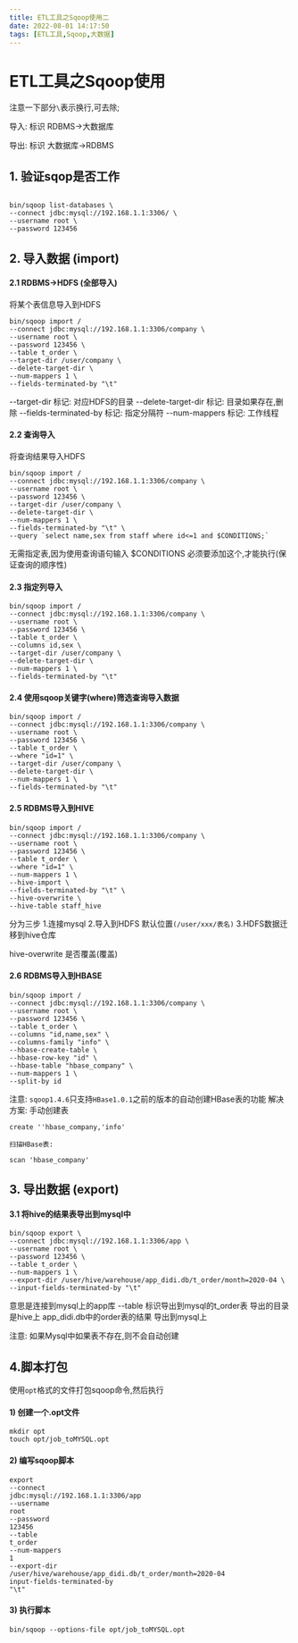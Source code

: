 ```yaml
---
title: ETL工具之Sqoop使用二
date: 2022-08-01 14:17:50
tags: [ETL工具,Sqoop,大数据]
---
```

# ETL工具之Sqoop使用


注意一下部分`\`表示换行,可去除;

导入: 标识 RDBMS->大数据库

导出: 标识 大数据库->RDBMS


## 1. 验证sqop是否工作
```

bin/sqoop list-databases \
--connect jdbc:mysql://192.168.1.1:3306/ \
--username root \
--password 123456
```

<!--more-->

## 2. 导入数据 (import)
#### 2.1 RDBMS->HDFS (全部导入)
将某个表信息导入到HDFS
```
bin/sqoop import /
--connect jdbc:mysql://192.168.1.1:3306/company \
--username root \
--password 123456 \
--table t_order \
--target-dir /user/company \
--delete-target-dir \
--num-mappers 1 \
--fields-terminated-by "\t"
```
--target-dir            标记: 对应HDFS的目录
--delete-target-dir     标记: 目录如果存在,删除
--fields-terminated-by  标记: 指定分隔符
--num-mappers           标记: 工作线程

#### 2.2 查询导入
将查询结果导入HDFS
```
bin/sqoop import /
--connect jdbc:mysql://192.168.1.1:3306/company \
--username root \
--password 123456 \
--target-dir /user/company \
--delete-target-dir \
--num-mappers 1 \
--fields-terminated-by "\t" \
--query `select name,sex from staff where id<=1 and $CONDITIONS;`
```
无需指定表,因为使用查询语句输入
$CONDITIONS 必须要添加这个,才能执行(保证查询的顺序性)


#### 2.3 指定列导入
```
bin/sqoop import /
--connect jdbc:mysql://192.168.1.1:3306/company \
--username root \
--password 123456 \
--table t_order \
--columns id,sex \
--target-dir /user/company \
--delete-target-dir \
--num-mappers 1 \
--fields-terminated-by "\t" 

```

#### 2.4 使用sqoop关键字(where)筛选查询导入数据
```
bin/sqoop import /
--connect jdbc:mysql://192.168.1.1:3306/company \
--username root \
--password 123456 \
--table t_order \
--where "id=1" \
--target-dir /user/company \
--delete-target-dir \
--num-mappers 1 \
--fields-terminated-by "\t" 

```

#### 2.5 RDBMS导入到HIVE
```
bin/sqoop import /
--connect jdbc:mysql://192.168.1.1:3306/company \
--username root \
--password 123456 \
--table t_order \
--where "id=1" \
--num-mappers 1 \
--hive-import \
--fields-terminated-by "\t" \
--hive-overwrite \
--hive-table staff_hive
```
分为三步
1.连接mysql
2.导入到HDFS 默认位置`(/user/xxx/表名)`
3.HDFS数据迁移到hive仓库

hive-overwrite 是否覆盖(覆盖)

#### 2.6 RDBMS导入到HBASE
```
bin/sqoop import /
--connect jdbc:mysql://192.168.1.1:3306/company \
--username root \
--password 123456 \
--table t_order \
--columns "id,name,sex" \
--columns-family "info" \
--hbase-create-table \
--hbase-row-key "id" \
--hbase-table "hbase_company" \
--num-mappers 1 \
--split-by id
```
注意: `sqoop1.4.6`只支持`HBase1.0.1`之前的版本的自动创建HBase表的功能
解决方案:
手动创建表
```
create ''hbase_company,'info'
```
```
扫描HBase表:

scan 'hbase_company'
```

## 3. 导出数据 (export)

#### 3.1 将hive的结果表导出到mysql中
```
bin/sqoop export \
--connect jdbc:mysql://192.168.1.1:3306/app \
--username root \
--password 123456 \
--table t_order \
--num-mappers 1 \
--export-dir /user/hive/warehouse/app_didi.db/t_order/month=2020-04 \
--input-fields-terminated-by "\t"
```
意思是连接到mysql上的app库
--table 标识导出到mysql的t_order表
导出的目录是hive上 app_didi.db中的order表的结果
导出到mysql上

注意: 如果Mysql中如果表不存在,则不会自动创建


## 4.脚本打包
使用`opt`格式的文件打包sqoop命令,然后执行
#### 1) 创建一个.opt文件
```
mkdir opt
touch opt/job_toMYSQL.opt
```

#### 2) 编写sqoop脚本
```
export
--connect 
jdbc:mysql://192.168.1.1:3306/app 
--username
root
--password
123456
--table
t_order
--num-mappers
1
--export-dir
/user/hive/warehouse/app_didi.db/t_order/month=2020-04
input-fields-terminated-by
"\t"
```

#### 3) 执行脚本
```
bin/sqoop --options-file opt/job_toMYSQL.opt
```
